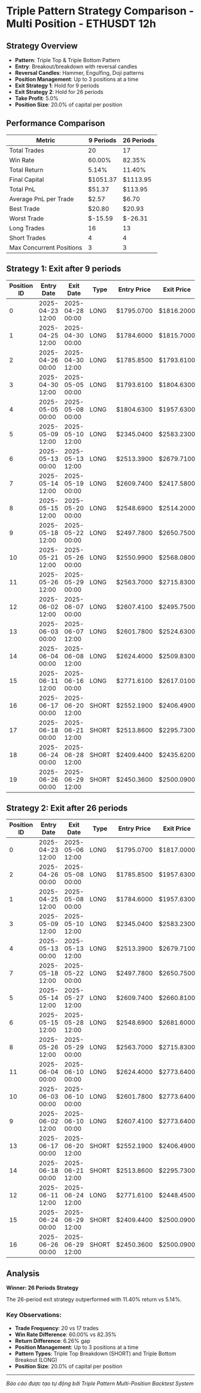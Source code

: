 # Triple Pattern Strategy Comparison - Multi Position - ETHUSDT 12h

## Strategy Overview
- **Pattern**: Triple Top & Triple Bottom Pattern
- **Entry**: Breakout/breakdown with reversal candles
- **Reversal Candles**: Hammer, Engulfing, Doji patterns
- **Position Management**: Up to 3 positions at a time
- **Exit Strategy 1**: Hold for 9 periods
- **Exit Strategy 2**: Hold for 26 periods
- **Take Profit**: 5.0%
- **Position Size**: 20.0% of capital per position

## Performance Comparison

| Metric | 9 Periods | 26 Periods |
|--------|-----------|------------|
| Total Trades | 20 | 17 |
| Win Rate | 60.00% | 82.35% |
| Total Return | 5.14% | 11.40% |
| Final Capital | $1051.37 | $1113.95 |
| Total PnL | $51.37 | $113.95 |
| Average PnL per Trade | $2.57 | $6.70 |
| Best Trade | $20.80 | $20.93 |
| Worst Trade | $-15.59 | $-26.31 |
| Long Trades | 16 | 13 |
| Short Trades | 4 | 4 |
| Max Concurrent Positions | 3 | 3 |

## Strategy 1: Exit after 9 periods

| Position ID | Entry Date | Exit Date | Type | Entry Price | Exit Price | PnL | PnL % | Pattern Type | Exit Reason | Bars Held |
|-------------|------------|-----------|------|-------------|------------|-----|-------|-------------|-------------|-----------|
| 0 | 2025-04-23 12:00 | 2025-04-28 00:00 | LONG | $1795.0700 | $1816.2000 | $2.35 | 1.18% | triple_bottom_breakout | Time | 9 |
| 1 | 2025-04-25 12:00 | 2025-04-30 00:00 | LONG | $1784.6000 | $1815.7000 | $2.79 | 1.74% | triple_bottom_breakout | Time | 9 |
| 2 | 2025-04-26 00:00 | 2025-04-30 12:00 | LONG | $1785.8500 | $1793.6100 | $0.56 | 0.43% | triple_bottom_breakout | Time | 9 |
| 3 | 2025-04-30 12:00 | 2025-05-05 00:00 | LONG | $1793.6100 | $1804.6300 | $1.24 | 0.61% | triple_bottom_breakout | Time | 9 |
| 4 | 2025-05-05 00:00 | 2025-05-08 00:00 | LONG | $1804.6300 | $1957.6300 | $17.07 | 8.48% | triple_bottom_breakout | TP | 6 |
| 5 | 2025-05-09 12:00 | 2025-05-10 12:00 | LONG | $2345.0400 | $2583.2300 | $20.80 | 10.16% | triple_bottom_breakout | TP | 2 |
| 6 | 2025-05-13 00:00 | 2025-05-13 12:00 | LONG | $2513.3900 | $2679.7100 | $13.83 | 6.62% | triple_bottom_breakout | TP | 1 |
| 7 | 2025-05-14 12:00 | 2025-05-19 00:00 | LONG | $2609.7400 | $2417.5800 | $-15.59 | -7.36% | triple_bottom_breakout | Time | 9 |
| 8 | 2025-05-15 12:00 | 2025-05-20 00:00 | LONG | $2548.6900 | $2514.2000 | $-2.29 | -1.35% | triple_bottom_breakout | Time | 9 |
| 9 | 2025-05-18 12:00 | 2025-05-22 00:00 | LONG | $2497.7800 | $2650.7500 | $8.30 | 6.12% | triple_bottom_breakout | TP | 7 |
| 10 | 2025-05-21 12:00 | 2025-05-26 00:00 | LONG | $2550.9900 | $2568.0800 | $1.21 | 0.67% | triple_bottom_breakout | Time | 9 |
| 11 | 2025-05-26 12:00 | 2025-05-29 00:00 | LONG | $2563.7000 | $2715.8300 | $12.46 | 5.93% | triple_bottom_breakout | TP | 5 |
| 12 | 2025-06-02 12:00 | 2025-06-07 00:00 | LONG | $2607.4100 | $2495.7500 | $-9.10 | -4.28% | triple_bottom_breakout | Time | 9 |
| 13 | 2025-06-03 00:00 | 2025-06-07 12:00 | LONG | $2601.7800 | $2524.6300 | $-5.04 | -2.97% | triple_bottom_breakout | Time | 9 |
| 14 | 2025-06-04 00:00 | 2025-06-08 12:00 | LONG | $2624.4000 | $2509.8300 | $-5.94 | -4.37% | triple_bottom_breakout | Time | 9 |
| 15 | 2025-06-11 12:00 | 2025-06-16 00:00 | LONG | $2771.6100 | $2617.0100 | $-11.63 | -5.58% | triple_bottom_breakout | Time | 9 |
| 16 | 2025-06-17 00:00 | 2025-06-20 12:00 | SHORT | $2552.1900 | $2406.4900 | $11.77 | 5.71% | triple_top_breakdown | TP | 7 |
| 17 | 2025-06-18 00:00 | 2025-06-21 12:00 | SHORT | $2513.8600 | $2295.7300 | $14.31 | 8.68% | triple_top_breakdown | TP | 7 |
| 18 | 2025-06-24 00:00 | 2025-06-28 12:00 | SHORT | $2409.4400 | $2435.6200 | $-2.30 | -1.09% | triple_top_breakdown | Time | 9 |
| 19 | 2025-06-26 00:00 | 2025-06-29 12:00 | SHORT | $2450.3600 | $2500.0900 | $-3.43 | -2.03% | triple_top_breakdown | End | 7 |

## Strategy 2: Exit after 26 periods

| Position ID | Entry Date | Exit Date | Type | Entry Price | Exit Price | PnL | PnL % | Pattern Type | Exit Reason | Bars Held |
|-------------|------------|-----------|------|-------------|------------|-----|-------|-------------|-------------|-----------|
| 0 | 2025-04-23 12:00 | 2025-05-06 12:00 | LONG | $1795.0700 | $1817.0000 | $2.44 | 1.22% | triple_bottom_breakout | Time | 26 |
| 2 | 2025-04-26 00:00 | 2025-05-08 00:00 | LONG | $1785.8500 | $1957.6300 | $12.31 | 9.62% | triple_bottom_breakout | TP | 24 |
| 1 | 2025-04-25 12:00 | 2025-05-08 00:00 | LONG | $1784.6000 | $1957.6300 | $15.51 | 9.70% | triple_bottom_breakout | TP | 25 |
| 3 | 2025-05-09 12:00 | 2025-05-10 12:00 | LONG | $2345.0400 | $2583.2300 | $20.93 | 10.16% | triple_bottom_breakout | TP | 2 |
| 4 | 2025-05-13 00:00 | 2025-05-13 12:00 | LONG | $2513.3900 | $2679.7100 | $13.91 | 6.62% | triple_bottom_breakout | TP | 1 |
| 7 | 2025-05-18 12:00 | 2025-05-22 00:00 | LONG | $2497.7800 | $2650.7500 | $8.35 | 6.12% | triple_bottom_breakout | TP | 7 |
| 5 | 2025-05-14 12:00 | 2025-05-27 12:00 | LONG | $2609.7400 | $2660.8100 | $4.17 | 1.96% | triple_bottom_breakout | Time | 26 |
| 6 | 2025-05-15 12:00 | 2025-05-28 12:00 | LONG | $2548.6900 | $2681.6000 | $8.89 | 5.21% | triple_bottom_breakout | TP | 26 |
| 8 | 2025-05-26 12:00 | 2025-05-29 00:00 | LONG | $2563.7000 | $2715.8300 | $8.19 | 5.93% | triple_bottom_breakout | TP | 5 |
| 11 | 2025-06-04 00:00 | 2025-06-10 00:00 | LONG | $2624.4000 | $2773.6400 | $7.97 | 5.69% | triple_bottom_breakout | TP | 12 |
| 10 | 2025-06-03 00:00 | 2025-06-10 00:00 | LONG | $2601.7800 | $2773.6400 | $11.57 | 6.61% | triple_bottom_breakout | TP | 14 |
| 9 | 2025-06-02 12:00 | 2025-06-10 00:00 | LONG | $2607.4100 | $2773.6400 | $13.96 | 6.38% | triple_bottom_breakout | TP | 15 |
| 13 | 2025-06-17 00:00 | 2025-06-20 12:00 | SHORT | $2552.1900 | $2406.4900 | $10.31 | 5.71% | triple_top_breakdown | TP | 7 |
| 14 | 2025-06-18 00:00 | 2025-06-21 12:00 | SHORT | $2513.8600 | $2295.7300 | $12.53 | 8.68% | triple_top_breakdown | TP | 7 |
| 12 | 2025-06-11 12:00 | 2025-06-24 12:00 | LONG | $2771.6100 | $2448.4500 | $-26.31 | -11.66% | triple_bottom_breakout | Time | 26 |
| 15 | 2025-06-24 00:00 | 2025-06-29 12:00 | SHORT | $2409.4400 | $2500.0900 | $-6.96 | -3.76% | triple_top_breakdown | End | 11 |
| 16 | 2025-06-26 00:00 | 2025-06-29 12:00 | SHORT | $2450.3600 | $2500.0900 | $-3.81 | -2.03% | triple_top_breakdown | End | 7 |

## Analysis

**Winner: 26 Periods Strategy**

The 26-period exit strategy outperformed with 11.40% return vs 5.14%.

### Key Observations:
- **Trade Frequency**: 20 vs 17 trades
- **Win Rate Difference**: 60.00% vs 82.35%
- **Return Difference**: 6.26% gap
- **Position Management**: Up to 3 positions at a time
- **Pattern Types**: Triple Top Breakdown (SHORT) and Triple Bottom Breakout (LONG)
- **Position Size**: 20.0% of capital per position

---
*Báo cáo được tạo tự động bởi Triple Pattern Multi-Position Backtest System*
